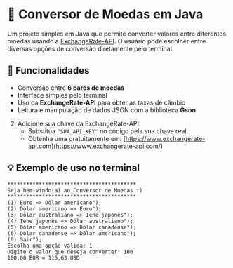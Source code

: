 # 💱 Conversor de Moedas em Java

Um projeto simples em Java que permite converter valores entre diferentes moedas usando a [ExchangeRate-API](https://www.exchangerate-api.com/). O usuário pode escolher entre diversas opções de conversão diretamente pelo terminal.

## 📌 Funcionalidades

- Conversão entre **6 pares de moedas**
- Interface simples pelo terminal
- Uso da **ExchangeRate-API** para obter as taxas de câmbio
- Leitura e manipulação de dados JSON com a biblioteca **Gson**


2. Adicione sua chave da ExchangeRate-API:
   - Substitua `"SUA_API_KEY"` no código pela sua chave real.
   - Obtenha uma gratuitamente em: [https://www.exchangerate-api.com](https://www.exchangerate-api.com/)


## 💡 Exemplo de uso no terminal

```
*****************************************
Seja bem-vindo(a) ao Conversor de Moedas :)
*****************************************
(1) Euro => Dólar americano");
(2) Dólar americano => Euro");
(3) Dólar australiano => Iene japonês");
(4) Iene japonês => Dólar australiano");
(5) Dólar americano => Dólar canadense");
(6) Dólar canadense => Dólar americano");
(0) Sair");
Escolha uma opção válida: 1
Digite o valor que deseja converter: 100
100,00 EUR = 115,63 USD
```



